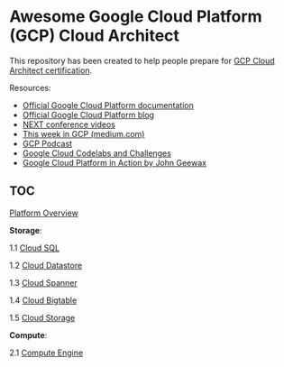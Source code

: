 # Awesome Google Cloud Platform (GCP) Cloud Architect

This repository has been created to help people prepare for [GCP Cloud Architect certification](https://cloud.google.com/certification/cloud-architect). 

Resources: 
* [Official Google Cloud Platform documentation](https://cloud.google.com/docs/)
* [Official Google Cloud Platform blog](https://cloudplatform.googleblog.com/)
* [NEXT conference videos](https://www.youtube.com/watch?v=j_K1YoMHpbk&list=PLIivdWyY5sqI8RuUibiH8sMb1ExIw0lAR)
* [This week in GCP (medium.com)](https://medium.com/google-cloud/weekly/home)
* [GCP Podcast](https://www.gcppodcast.com/)
* [Google Cloud Codelabs and Challenges](https://codelabs.developers.google.com/cloud)
* [Google Cloud Platform in Action by John Geewax](https://www.manning.com/books/google-cloud-platform-in-action)

## TOC

[Platform Overview](00-gcp-overview.md)

**Storage**:

1.1 [Cloud SQL](01-1-cloud-sql.md)

1.2 [Cloud Datastore](01-2-cloud-datastore.md)

1.3 [Cloud Spanner](01-3-cloud-spanner.md)

1.4 [Cloud Bigtable](01-4-cloud-bigtable.md)

1.5 [Cloud Storage](01-5-cloud-storage.md)

**Compute**:

2.1 [Compute Engine](02-1-compute-engine.md)
